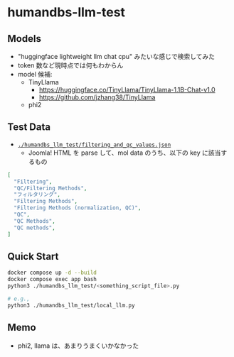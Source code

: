 # humandbs-llm-test

## Models

- "huggingface lightweight llm chat cpu" みたいな感じで検索してみた
- token 数など現時点では何もわからん
- model 候補:
  - TinyLlama
    - <https://huggingface.co/TinyLlama/TinyLlama-1.1B-Chat-v1.0>
    - <https://github.com/jzhang38/TinyLlama>
  - phi2

## Test Data

- [`./humandbs_llm_test/filtering_and_qc_values.json`](./humandbs_llm_test/filtering_and_qc_values.json)
  - Joomla! HTML を parse して、mol data のうち、以下の key に該当するもの

```json
[
  "Filtering",
  "QC/Filtering Methods",
  "フィルタリング",
  "Filtering Methods",
  "Filtering Methods (normalization, QC)",
  "QC",
  "QC Methods",
  "QC methods",
]
```

## Quick Start

```bash
docker compose up -d --build
docker compose exec app bash
python3 ./humandbs_llm_test/<something_script_file>.py

# e.g.,
python3 ./humandbs_llm_test/local_llm.py
```

## Memo

- phi2, llama は、あまりうまくいかなかった
